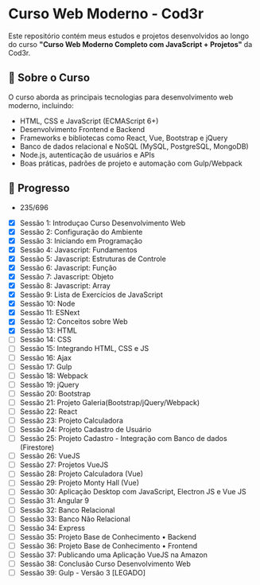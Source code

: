 # Curso Web Moderno - Cod3r

Este repositório contém meus estudos e projetos desenvolvidos ao longo do curso **"Curso Web Moderno Completo com JavaScript + Projetos"** da Cod3r.

## 📌 Sobre o Curso
O curso aborda as principais tecnologias para desenvolvimento web moderno, incluindo:
- HTML, CSS e JavaScript (ECMAScript 6+)
- Desenvolvimento Frontend e Backend
- Frameworks e bibliotecas como React, Vue, Bootstrap e jQuery
- Banco de dados relacional e NoSQL (MySQL, PostgreSQL, MongoDB)
- Node.js, autenticação de usuários e APIs
- Boas práticas, padrões de projeto e automação com Gulp/Webpack

## 🚀 Progresso

- 235/696
- [x] Sessão 1: Introduçao Curso Desenvolvimento Web
- [x] Sessão 2: Configuração do Ambiente
- [x] Sessão 3: Iniciando em Programação
- [x] Sessão 4: Javascript: Fundamentos
- [x] Sessão 5: Javascript: Estruturas de Controle
- [x] Sessão 6: Javascript: Função
- [x] Sessão 7: Javascript: Objeto
- [x] Sessão 8: Javascript: Array
- [x] Sessão 9: Lista de Exercícios de JavaScript
- [x] Sessão 10: Node
- [x] Sessão 11: ESNext
- [x] Sessão 12: Conceitos sobre Web
- [x] Sessão 13: HTML
- [ ] Sessão 14: CSS
- [ ] Sessão 15: Integrando HTML, CSS e JS
- [ ] Sessão 16: Ajax
- [ ] Sessão 17: Gulp
- [ ] Sessão 18: Webpack
- [ ] Sessão 19: jQuery
- [ ] Sessão 20: Bootstrap
- [ ] Sessão 21: Projeto Galeria(Bootstrap/jQuery/Webpack)
- [ ] Sessão 22: React
- [ ] Sessão 23: Projeto Calculadora
- [ ] Sessão 24: Projeto Cadastro de Usuário
- [ ] Sessão 25: Projeto Cadastro - Integração com Banco de dados (Firestore)
- [ ] Sessão 26: VueJS
- [ ] Sessão 27: Projetos VueJS
- [ ] Sessão 28: Projeto Calculadora (Vue)
- [ ] Sessão 29: Projeto Monty Hall (Vue)
- [ ] Sessão 30: Aplicação Desktop com JavaScript, Electron JS e Vue JS
- [ ] Sessão 31: Angular 9
- [ ] Sessão 32: Banco Relacional
- [ ] Sessão 33: Banco Não Relacional
- [ ] Sessão 34: Express
- [ ] Sessão 35: Projeto Base de Conhecimento • Backend
- [ ] Sessão 36: Projeto Base de Conhecimento • Frontend
- [ ] Sessão 37: Publicando uma Aplicação VueJS na Amazon
- [ ] Sessão 38: Conclusão Curso Desenvolvimento Web
- [ ] Sessão 39: Gulp - Versão 3 [LEGADO]